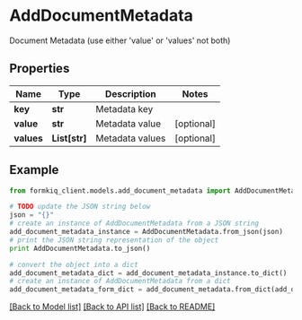 # AddDocumentMetadata

Document Metadata (use either 'value' or 'values' not both)

## Properties

Name | Type | Description | Notes
------------ | ------------- | ------------- | -------------
**key** | **str** | Metadata key | 
**value** | **str** | Metadata value | [optional] 
**values** | **List[str]** | Metadata values | [optional] 

## Example

```python
from formkiq_client.models.add_document_metadata import AddDocumentMetadata

# TODO update the JSON string below
json = "{}"
# create an instance of AddDocumentMetadata from a JSON string
add_document_metadata_instance = AddDocumentMetadata.from_json(json)
# print the JSON string representation of the object
print AddDocumentMetadata.to_json()

# convert the object into a dict
add_document_metadata_dict = add_document_metadata_instance.to_dict()
# create an instance of AddDocumentMetadata from a dict
add_document_metadata_form_dict = add_document_metadata.from_dict(add_document_metadata_dict)
```
[[Back to Model list]](../README.md#documentation-for-models) [[Back to API list]](../README.md#documentation-for-api-endpoints) [[Back to README]](../README.md)


